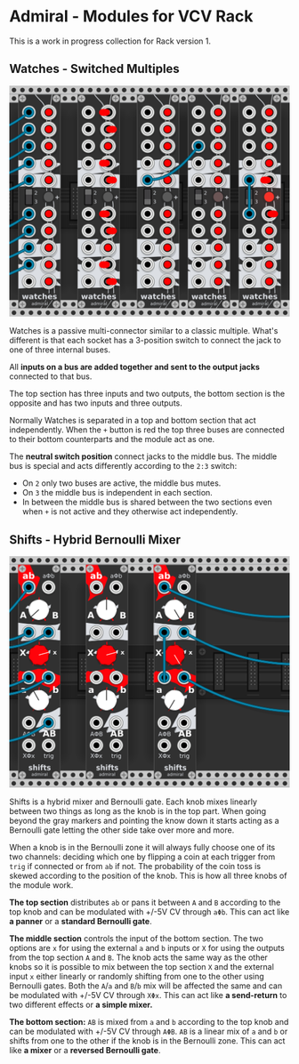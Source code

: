 # Admiral - Modules for VCV Rack

This is a work in progress collection for Rack version 1.

## Watches - Switched Multiples

![modules screenshot](./images/watches.png)

Watches is a passive multi-connector similar to a classic multiple.
What's different is that each socket has a 3-position switch to
connect the jack to one of three internal buses.

All **inputs on a bus are added together and sent to the output
jacks** connected to that bus.

The top section has three inputs and two outputs, the bottom section
is the opposite and has two inputs and three outputs.

Normally Watches is separated in a top and bottom section that act
independently. When the `+` button is red the top three buses are
connected to their bottom counterparts and the module act as one.

The **neutral switch position** connect jacks to the middle bus.
The middle bus is special and acts differently according to the `2:3`
switch:
  - On `2` only two buses are active, the middle bus mutes.
  - On `3` the middle bus is independent in each section.
  - In between the middle bus is shared between the two sections even
    when `+` is not active and they otherwise act independently.


## Shifts - Hybrid Bernoulli Mixer

![modules screenshot](./images/shifts.png)

Shifts is a hybrid mixer and Bernoulli gate. Each knob mixes linearly
between two things as long as the knob is in the top part. When going
beyond the gray markers and pointing the know down it starts acting as
a Bernoulli gate letting the other side take over more and more.

When a knob is in the Bernoulli zone it will always fully choose one
of its two channels: deciding which one by flipping a coin at each
trigger from `trig` if connected or from `ab` if not. The probability
of the coin toss is skewed according to the position of the knob. This
is how all three knobs of the module work.

**The top section** distributes `ab` or pans it between `A` and `B`
according to the top knob and can be modulated with +/-5V CV through
`aΦb`. This can act like **a panner** or a **standard Bernoulli
gate**.

**The middle section** controls the input of the bottom section. The
two options are `x` for using the external `a` and `b` inputs or `X`
for using the outputs from the top section `A` and `B`. The knob acts
the same way as the other knobs so it is possible to mix between the
top section `X` and the external input `x` either linearly or randomly
shifting from one to the other using Bernoulli gates. Both the `A`/`a`
and `B`/`b` mix will be affected the same and can be modulated with
+/-5V CV through `XΦx`. This can act like **a send-return** to two
different effects or **a simple mixer.**

**The bottom section:** `AB` is mixed from `a` and `b` according to
the top knob and can be modulated with +/-5V CV through `AΦB`. `AB` is
a linear mix of `a` and `b` or shifts from one to the other if the
knob is in the Bernoulli zone. This can act like **a mixer** or a
**reversed Bernoulli gate**.
